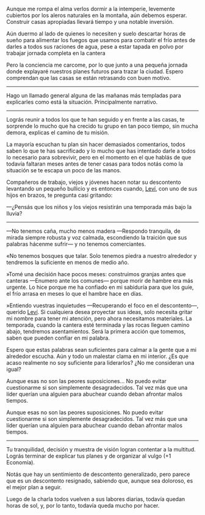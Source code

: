 Aunque me rompa el alma verlos dormir a la intemperie, levemente cubiertos por los aleros naturales en la montaña, aún debemos esperar. Construir casas apropiadas llevará tiempo y una notable inversión.

Aún duermo al lado de quienes lo necesiten y suelo descartar horas de sueño para alimentar los fuegos que usamos para combatir el frío antes de darles a todos sus raciones de agua, pese a estar tapada en polvo por trabajar jornada completa en la cantera

Pero la conciencia me carcome, por lo que junto a una pequeña jornada donde explayaré nuestros planes futuros para trazar la ciudad. Espero comprendan que las casas se están retrasando con buen motivo.

---

Hago un llamado general alguna de las mañanas más templadas para explicarles como está la situación. Principalmente narrativo.

---

Lográs reunir a todos los que te han seguido y en frente a las casas, te sorprende lo mucho que ha crecido tu grupo en tan poco tiempo, sin mucha demora, explicas el camino de tu misión.

La mayoría escuchan tu plan sin hacer demasiados comentarios, todos saben lo que te has sacrificado y lo mucho que has intentado darle a todos lo necesario para sobrevivir, pero en el momento en el que hablás de que todavía faltaran meses antes de tener casas para todos notás como la situación se te escapa un poco de las manos.

Compañeros de trabajo, viejos y jóvenes hacen notar su descontento levantando un pequeño bullicio y es entonces cuando, [Leví](../../!EVENTOS/NPC´s/Leví.md), con uno de sus hijos en brazos, te pregunta casi gritando: 

—¿Pensás que los niños y los viejos resistirán una temporada más bajo la lluvia? 

---

—No tenemos caña, mucho menos madera —Respondo tranquila, de mirada siempre robusta y voz calmada, escondiendo la traición que sus palabras hácenme sufrir— y no tenemos comerciantes.

«No tenemos bosques que talar. Solo tenemos piedra a nuestro alrededor y tendremos la suficiente en menos de medio año.

»Tomé una decisión hace pocos meses: construimos granjas antes que canteras —Enumero ante los comunes— porque morir de hambre era más urgente. Lo hice porque me ha confiado en mi sabiduría para que los guíe, el frío arrasa en meses lo que el hambre hace en días.

»Entiendo vuestras inquietudes —Recuperando el foco en el descontento—, querido [Leví](../../!EVENTOS/NPC´s/Leví.md). Si cualquiera desea proyectar sus ideas, solo necesita gritar mi nombre para tener mi atención, pero ahora necesitamos materiales. La temporada, cuando la cantera esté terminada y las rocas lleguen camino abajo, tendremos asentamientos. Será la primera acción que tomemos, saben que pueden confiar en mi palabra.

Espero que estas palabras sean suficientes para calmar a la gente que a mi alrededor escucha. Aún y todo un malestar clama en mi interior. ¿Es que acaso realmente no soy suficiente para liderarlos? ¿No me consideran una igual?

Aunque esas no son las peores suposiciones... No puedo evitar cuestionarme si son simplemente desagradecidos. Tal vez más que una líder querían una alguien para abuchear cuando deban afrontar malos tiempos.

Aunque esas no son las peores suposiciones. No puedo evitar cuestionarme si son simplemente desagradecidos. Tal vez más que una líder querían una alguien para abuchear cuando deban afrontar malos tiempos.

---

Tu tranquilidad, decisión y muestra de visión logran contentar a la multitud. Lográs terminar de explicar tus planes  y de organizar al vulgo (+1 Economía).

Notás que hay un sentimiento de descontento generalizado, pero parece que es un descontento resignado, sabiendo que, aunque sea doloroso, es el mejor plan a seguir.

Luego de la charla todos vuelven a sus labores diarias, todavía quedan horas de sol, y, por lo tanto, todavía queda mucho por hacer. 

